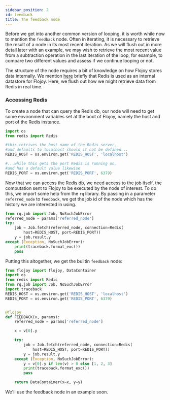 ```yaml
---
sidebar_position: 2
id: feedback
title: The feedback node
---
```


Before we get into another common version of looping, it is worth while now to mention the `feedback` node. Often in iterating, it is necessary to retrieve the result of a node in its most recent iteration. As we will flush out in more detail later with an example, we may wish to retrieve the most recent value from a subtraction operation in the last iteration of the loop, for example, to compare two different values and assess if we continue looping or not. 

The structure of the node requires a bit of knowledge on how Flojoy stores data internally. We mention [here](/getting-started/architecture) briefly that Redis is used as an internal datastore for Flojoy. Here, we flush out how we might retrieve data from Redis in real time.

### Accessing Redis

To create a node that can query the Redis db, our node will need to get some environment variables set at the boot of Flojoy, namely the host and port of the Redis instance.
```python
import os
from redis import Redis

#this retrives the host name of the Redis server, 
#and defaults to localhost should it not be defined...
REDIS_HOST = os.environ.get('REDIS_HOST', 'localhost')

#...while this gets the port Redis is running on,
#and has a default value likewise
REDIS_PORT = os.environ.get('REDIS_PORT', 6379)
```

Now that we can access the Redis db, we need access to the job itself, the computation sent to Flojoy to be executed by the node of interest. To do this, we import some help from the `rq` library. By passing in a parameter `referred_node` to `feedback`, we get the job id of the node which has the history we are interested in using.
```python
from rq.job import Job, NoSuchJobError
referred_node = params['referred_node']
try:
    job = Job.fetch(referred_node, connection=Redis(
        host=REDIS_HOST, port=REDIS_PORT))
    y = job.result.y
except (Exception, NoSuchJobError):
    print(traceback.format_exc())
    pass

```

Putting this altogether, we get the builtin `feedback` node:

```python {title='feedback.py'}
from flojoy import flojoy, DataContainer
import os
from redis import Redis
from rq.job import Job, NoSuchJobError
import traceback
REDIS_HOST = os.environ.get('REDIS_HOST', 'localhost')
REDIS_PORT = os.environ.get('REDIS_PORT', 6379)


@flojoy
def FEEDBACK(v, params):
    referred_node = params['referred_node']

    x = v[0].y

    try:
        job = Job.fetch(referred_node, connection=Redis(
            host=REDIS_HOST, port=REDIS_PORT))
        y = job.result.y
    except (Exception, NoSuchJobError):
        y = v[0].y if len(v) > 0 else [1, 2, 3]
        print(traceback.format_exc())
        pass

    return DataContainer(x=x, y=y)
```

We'll use the feedback node in an example soon.

